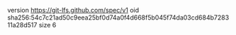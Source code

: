 version https://git-lfs.github.com/spec/v1
oid sha256:54c7c21ad50c9eea25bf0d74a0f4d668f5b045f74da03cd684b728311a28d517
size 6
